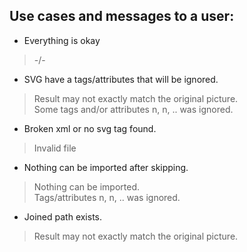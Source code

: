 Use cases and messages to a user:
---
* Everything is okay

> -/-

* SVG have a tags/attributes that will be ignored.

> Result may not exactly match the original picture. <br/>
> Some tags and/or attributes n, n, .. was ignored.

* Broken xml or no svg tag found.

> Invalid file

* Nothing can be imported after skipping.

> Nothing can be imported. <br/>
> Tags/attributes n, n, .. was ignored.

* Joined path exists.

> Result may not exactly match the original picture.

